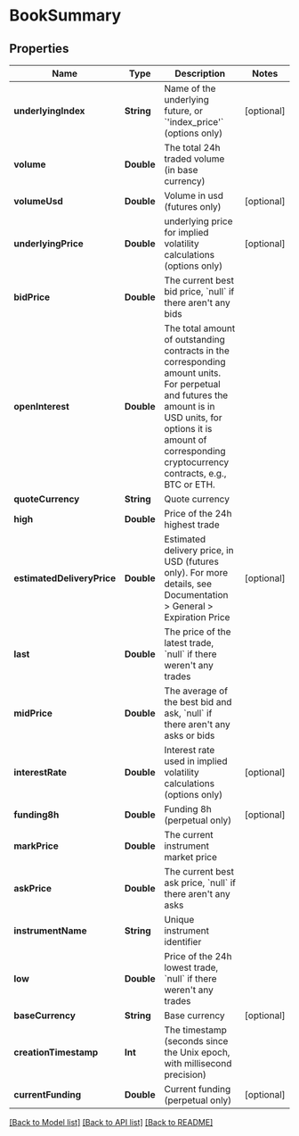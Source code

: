 # BookSummary

## Properties
Name | Type | Description | Notes
------------ | ------------- | ------------- | -------------
**underlyingIndex** | **String** | Name of the underlying future, or &#x60;&#39;index_price&#39;&#x60; (options only) | [optional] 
**volume** | **Double** | The total 24h traded volume (in base currency) | 
**volumeUsd** | **Double** | Volume in usd (futures only) | [optional] 
**underlyingPrice** | **Double** | underlying price for implied volatility calculations (options only) | [optional] 
**bidPrice** | **Double** | The current best bid price, &#x60;null&#x60; if there aren&#39;t any bids | 
**openInterest** | **Double** | The total amount of outstanding contracts in the corresponding amount units. For perpetual and futures the amount is in USD units, for options it is amount of corresponding cryptocurrency contracts, e.g., BTC or ETH. | 
**quoteCurrency** | **String** | Quote currency | 
**high** | **Double** | Price of the 24h highest trade | 
**estimatedDeliveryPrice** | **Double** | Estimated delivery price, in USD (futures only). For more details, see Documentation &gt; General &gt; Expiration Price | [optional] 
**last** | **Double** | The price of the latest trade, &#x60;null&#x60; if there weren&#39;t any trades | 
**midPrice** | **Double** | The average of the best bid and ask, &#x60;null&#x60; if there aren&#39;t any asks or bids | 
**interestRate** | **Double** | Interest rate used in implied volatility calculations (options only) | [optional] 
**funding8h** | **Double** | Funding 8h (perpetual only) | [optional] 
**markPrice** | **Double** | The current instrument market price | 
**askPrice** | **Double** | The current best ask price, &#x60;null&#x60; if there aren&#39;t any asks | 
**instrumentName** | **String** | Unique instrument identifier | 
**low** | **Double** | Price of the 24h lowest trade, &#x60;null&#x60; if there weren&#39;t any trades | 
**baseCurrency** | **String** | Base currency | [optional] 
**creationTimestamp** | **Int** | The timestamp (seconds since the Unix epoch, with millisecond precision) | 
**currentFunding** | **Double** | Current funding (perpetual only) | [optional] 

[[Back to Model list]](../README.md#documentation-for-models) [[Back to API list]](../README.md#documentation-for-api-endpoints) [[Back to README]](../README.md)


